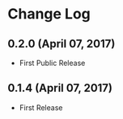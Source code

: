 # Change Log

## 0.2.0 (April 07, 2017)
- First Public Release

## 0.1.4 (April 07, 2017)
- First Release
